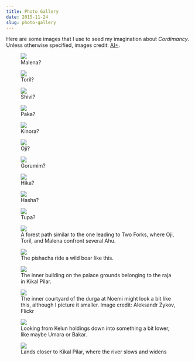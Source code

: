 ```yaml
---
title: Photo Gallery
date: 2015-11-24
slug: photo-gallery
---
```

Here are some images that I use to seed my imagination about <em>Cordimancy</em>. Unless otherwise specified, images credit: <a href="../ai-art">AI+</a>.

<figure><img src="../assets/malena.jpg" /><figcaption>Malena?</figcaption></figure>

<figure><img src="../assets/toril.jpg" /><figcaption>Toril?</figcaption></figure>

<figure><img src="../assets/shivi.jpg" /><figcaption>Shivi?</figcaption></figure>

<figure><img src="../assets/paka.jpg" /><figcaption>Paka?</figcaption></figure>

<figure><img src="../assets/kinora.jpg" /><figcaption>Kinora?</figcaption></figure>

<figure>
<img src="../assets/oji.jpg" /></a><figcaption>Oji?</figcaption>
</figure>

<figure><img src="../assets/gorumim.jpg" /></a><figcaption>Gorumim?</figcaption></figure>

<figure><img src="../assets/hika.jpg" /></a><figcaption>Hika?</figcaption></figure>

<figure><img src="../assets/hasha.jpg" /></a><figcaption>Hasha?</figcaption></figure>

<figure><img src="../assets/tupa.jpg" /><figcaption>Tupa?</figcaption></figure>

<figure><img src="../assets/two-forks-path.jpg"/>
<figcaption>A forest path similar to the one leading to Two Forks, where Oji, Toril, and Malena confront several Ahu.</figcaption></figure>

<figure><img src="../assets/boar.jpg"/><figcaption>The pishacha ride a wild boar like this.</figcaption></figure>
 
<figure><img src="../assets/rajas-palace.jpg"/><figcaption>The inner building on the palace grounds belonging to the raja in Kikal Pilar.</figcaption></figure>

<figure>
<img src="../assets/durga.jpg"/></a>
<figcaption>The inner courtyard of the durga at Noemi might look a bit like this, although I picture it smaller. Image credit: Aleksandr Zykov, Flickr</figcaption></figure>

<figure>
<img src="../assets/down-from-kelun.jpg" />
<figcaption>Looking from Kelun holdings down into something a bit lower, like maybe Umara or Bakar.</figcaption></figure>

<figure>
<img src="../assets/near-kikal-pilar.jpg"/>
<figcaption>Lands closer to Kikal Pilar, where the river slows and widens</figcaption></figure>
